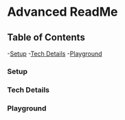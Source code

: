 # Advanced ReadMe

## Table of Contents
-[Setup](#setup)
-[Tech Details](#tech_details)
-[Playground](#playground)

### Setup <a name="setup"></a>
### Tech Details <a name="tech_details"></a>
### Playground <a name="playground"></a>
